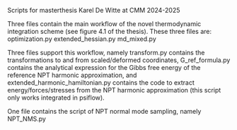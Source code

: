 Scripts for masterthesis Karel De Witte at CMM 2024-2025

Three files contain the main workflow of the novel thermodynamic integration scheme (see figure 4.1 of the thesis).
These three files are:
  optimization.py
  extended_hessian.py
  md_mixed.py
  
Three files support this workflow, namely 
  transform.py contains the transformations to and from scaled/deformed coordinates,
  G_ref_formula.py contains the analytical expression for the Gibbs free energy of the reference NPT harmonic approximation,
  and extended_harmonic_hamiltonian.py contains the code to extract energy/forces/stresses from the NPT harmonic approximation (this script only works integrated in psiflow).
  
One file contains the script of NPT normal mode sampling, namely
  NPT_NMS.py
